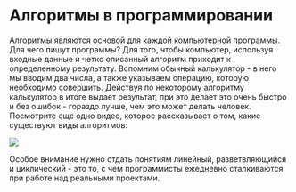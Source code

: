 # Алгоритмы в программировании

Алгоритмы являются основой для каждой компьютерной программы. Для чего пишут программы? Для того, чтобы компьютер, используя входные данные и четко описанный алгоритм приходит к определенному результату. Вспомним обычный калькулятор -  в него мы вводим два числа, а также указываем операцию, которую необходимо совершить. Действуя по некоторому алгоритму калькулятор в итоге выдает результат, при это делает это очень быстро и без ошибок - гораздо лучше, чем это может делать человек. Посмотрите еще одно видео, которое рассказывает о том, какие существуют виды алгоритмов:

[![](https://img.youtube.com/vi/3dsnJNOkMxY/0.jpg)](https://www.youtube.com/watch?v=3dsnJNOkMxY)

Особое внимание нужно отдать понятиям линейный, разветвляющийся и циклический - это то, с чем программисты ежедневно сталкиваются при работе над реальными проектами.

